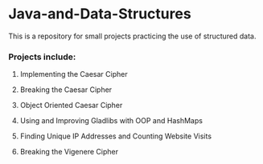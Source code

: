 # Java-and-Data-Structures

This is a repository for small projects practicing the use of structured data.

### Projects include:

1. Implementing the Caesar Cipher

2. Breaking the Caesar Cipher

3. Object Oriented Caesar Cipher

4. Using and Improving Gladlibs with OOP and HashMaps

5. Finding Unique IP Addresses and Counting Website Visits

6. Breaking the Vigenere Cipher 
